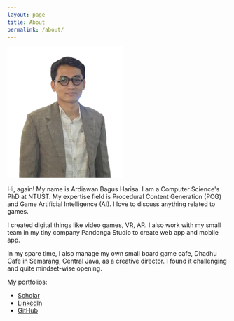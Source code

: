 ```yaml
---
layout: page
title: About
permalink: /about/
---
```


![Harisa](/images/Harisa.webp) 

Hi, again! My name is Ardiawan Bagus Harisa. I am a Computer Science's PhD at NTUST. My expertise field is Procedural Content Generation (PCG) and Game Artificial Intelligence (AI). I love to discuss anything related to games. 

I created digital things like video games, VR, AR. I also work with my small team in my tiny company Pandonga Studio to create web app and mobile app. 

In my spare time, I also manage my own small board game cafe, Dhadhu Cafe in Semarang, Central Java, as a creative director. I found it challenging and quite mindset-wise opening. 

My portfolios: 
* [Scholar][Scholar]
* [LinkedIn][LinkedIn] 
* [GitHub][GitHub]




[Scholar]: https://scholar.google.com/citations?user=cnGMg2EAAAAJ&hl=en&oi=ao 
[LinkedIn]: https://www.linkedin.com/in/ardiawanbagusharisa/
[GitHub]: https://github.com/ardiawanbagusharisa 
